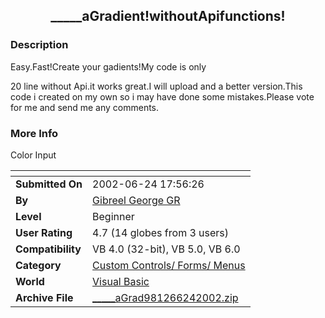 ﻿<div align="center">

## \_\_\_\_\_aGradient\!withoutApifunctions\!


</div>

### Description

Easy.Fast!Create your gadients!My code is only

20 line without Api.it works great.I will upload and a better version.This code i created on my own so i may have done some mistakes.Please vote for me and send me any comments.
 
### More Info
 
Color Input


<span>             |<span>
---                |---
**Submitted On**   |2002-06-24 17:56:26
**By**             |[Gibreel George GR](https://github.com/Planet-Source-Code/PSCIndex/blob/master/ByAuthor/gibreel-george-gr.md)
**Level**          |Beginner
**User Rating**    |4.7 (14 globes from 3 users)
**Compatibility**  |VB 4\.0 \(32\-bit\), VB 5\.0, VB 6\.0
**Category**       |[Custom Controls/ Forms/  Menus](https://github.com/Planet-Source-Code/PSCIndex/blob/master/ByCategory/custom-controls-forms-menus__1-4.md)
**World**          |[Visual Basic](https://github.com/Planet-Source-Code/PSCIndex/blob/master/ByWorld/visual-basic.md)
**Archive File**   |[\_\_\_\_\_aGrad981266242002\.zip](https://github.com/Planet-Source-Code/gibreel-george-gr-agradient-withoutapifunctions__1-36212/archive/master.zip)








